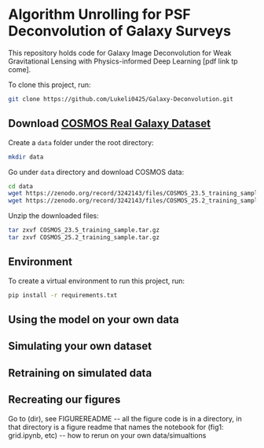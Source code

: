 # Algorithm Unrolling for PSF Deconvolution of Galaxy Surveys

This repository holds code for Galaxy Image Deconvolution for Weak Gravitational Lensing with
Physics-informed Deep Learning [pdf link tp come].

To clone this project, run:
```zsh
git clone https://github.com/Lukeli0425/Galaxy-Deconvolution.git
```

## Download [COSMOS Real Galaxy Dataset](https://zenodo.org/record/3242143#.Ysmezi-KFQJ)

Create a `data` folder under the root directory:
```zsh
mkdir data
```

Go under `data` directory and download COSMOS data:
```zsh
cd data
wget https://zenodo.org/record/3242143/files/COSMOS_23.5_training_sample.tar.gz
wget https://zenodo.org/record/3242143/files/COSMOS_25.2_training_sample.tar.gz
```

Unzip the downloaded files:
```zsh
tar zxvf COSMOS_23.5_training_sample.tar.gz
tar zxvf COSMOS_25.2_training_sample.tar.gz
```

## Environment

To create a virtual environment to run this project, run:
```zsh
pip install -r requirements.txt
```

## Using the model on your own data

## Simulating your own dataset

## Retraining on simulated data

## Recreating our figures
Go to (dir), see FIGUREREADME
-- all the figure code is in a directory, in that directory is a figure readme that names the notebook for (fig1: grid.ipynb, etc)
-- how to rerun on your own data/simualtions


